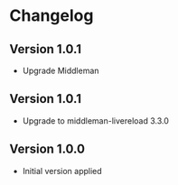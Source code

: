 # Changelog

## Version 1.0.1

- Upgrade Middleman

## Version 1.0.1

- Upgrade to middleman-livereload 3.3.0

## Version 1.0.0

- Initial version applied

